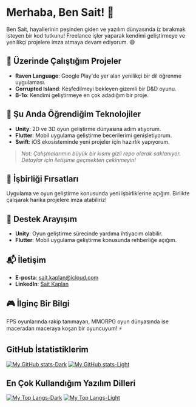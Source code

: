 # Merhaba, Ben Sait! 👋

Ben Sait, hayallerinin peşinden giden ve yazılım dünyasında iz bırakmak isteyen bir kod tutkunu! Freelance işler yaparak kendimi geliştirmeye ve yenilikçi projelere imza atmaya devam ediyorum. 😄

## 🌟 Üzerinde Çalıştığım Projeler

- **Raven Language**: Google Play'de yer alan yenilikçi bir dil öğrenme uygulaması.
- **Corrupted Island**: Keşfedilmeyi bekleyen gizemli bir D&D oyunu.
- **B-1o**: Kendimi geliştirmeye en çok adadığım bir proje.

## 🚀 Şu Anda Öğrendiğim Teknolojiler

- **Unity**: 2D ve 3D oyun geliştirme dünyasına adım atıyorum.
- **Flutter**: Mobil uygulama geliştirme becerilerimi genişletiyorum.
- **Swift**: iOS ekosisteminde yeni projeler için hazırlık yapıyorum.

> *Not: Çalışmalarımın büyük bir kısmı gizli repo olarak saklanıyor. Detaylar için iletişime geçmekten çekinmeyin!*

## 🤝 İşbirliği Fırsatları

Uygulama ve oyun geliştirme konusunda yeni işbirliklerine açığım. Birlikte çalışarak harika projelere imza atabiliriz!

## 🧠 Destek Arayışım

- **Unity**: Oyun geliştirme sürecinde yardıma ihtiyacım olabilir.
- **Flutter**: Mobil uygulama geliştirme konusunda rehberliğe açığım.

## 📬 İletişim

- **E-posta**: sait.kaplan@icloud.com
- **LinkedIn**: [Sait Kaplan](https://www.linkedin.com/in/sait-kaplan/)

## 🎮 İlginç Bir Bilgi

FPS oyunlarında rakip tanımayan, MMORPG oyun dünyasında ise maceradan maceraya koşan bir oyuncuyum! ⚡

## GitHub İstatistiklerim
[![My GitHub stats-Dark](https://github-readme-stats.vercel.app/api?username=saitkaplan&show_icons=true&theme=one_dark_pro#gh-dark-mode-only)](https://github.com/saitkaplan/github-readme-stats#gh-dark-mode-only)
[![My GitHub stats-Light](https://github-readme-stats.vercel.app/api?username=saitkaplan&show_icons=true&theme=default#gh-light-mode-only)](https://github.com/saitkaplan/github-readme-stats#gh-light-mode-only)

## En Çok Kullandığım Yazılım Dilleri
[![My Top Langs-Dark](https://github-readme-stats.vercel.app/api/top-langs/?username=saitkaplan&layout=compact&theme=one_dark_pro#gh-dark-mode-only)](https://github.com/saitkaplan/github-readme-stats#gh-dark-mode-only)
[![My Top Langs-Light](https://github-readme-stats.vercel.app/api/top-langs/?username=saitkaplan&layout=compact&theme=default#gh-light-mode-only)](https://github.com/saitkaplan/github-readme-stats#gh-light-mode-only)
